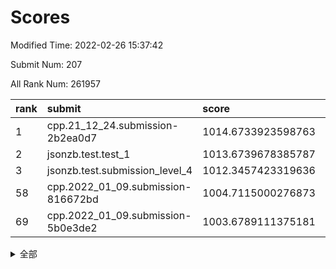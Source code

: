 # Scores

Modified Time: 2022-02-26 15:37:42

Submit Num: 207

All Rank Num: 261957

| rank |               submit               |       score        |       sigma        | pk_num |
| :--- | :--------------------------------- | :----------------- | :----------------- | :----- |
| 1    | cpp.21_12_24.submission-2b2ea0d7   | 1014.6733923598763 | 0.8330711037968869 | 5058   |
| 2    | jsonzb.test.test_1                 | 1013.6739678385787 | 0.8426117481921493 | 5059   |
| 3    | jsonzb.test.submission_level_4     | 1012.3457423319636 | 0.791074976031174  | 5063   |
| 58   | cpp.2022_01_09.submission-816672bd | 1004.7115000276873 | 0.7122105805992077 | 5061   |
| 69   | cpp.2022_01_09.submission-5b0e3de2 | 1003.6789111375181 | 0.7083125260011727 | 5063   |


<details>
<summary>全部</summary>

| rank |                 submit                 |       score        |       sigma        | pk_num |
| :--- | :------------------------------------- | :----------------- | :----------------- | :----- |
| 1    | cpp.21_12_24.submission-2b2ea0d7       | 1014.6733923598763 | 0.8330711037968869 | 5058   |
| 2    | jsonzb.test.test_1                     | 1013.6739678385787 | 0.8426117481921493 | 5059   |
| 3    | jsonzb.test.submission_level_4         | 1012.3457423319636 | 0.791074976031174  | 5063   |
| 4    | gobigger.level_3.submission_level_3_27 | 1012.0114549734309 | 0.771947266212979  | 5060   |
| 5    | gobigger.level_3.submission_level_3_48 | 1011.5007332213842 | 0.7962731141825404 | 5059   |
| 6    | gobigger.level_3.submission_level_3_17 | 1011.3730829591274 | 0.7932460249664902 | 5062   |
| 7    | gobigger.level_3.submission_level_3_29 | 1011.3440085430879 | 0.7789812113420966 | 5060   |
| 8    | gobigger.level_3.submission_level_3_21 | 1010.9918459424364 | 0.7906739227162765 | 5061   |
| 9    | gobigger.level_3.submission_level_3_38 | 1010.9555087397229 | 0.7567595325118524 | 5061   |
| 10   | gobigger.level_3.submission_level_3_12 | 1010.9454372069068 | 0.7942889309071348 | 5064   |
| 11   | gobigger.level_3.submission_level_3_8  | 1010.8797042718536 | 0.7607940273352318 | 5062   |
| 12   | gobigger.level_3.submission_level_3_36 | 1010.8410858998247 | 0.7775079458578916 | 5066   |
| 13   | gobigger.level_3.submission_level_3_4  | 1010.8378826925763 | 0.7757642360514247 | 5063   |
| 14   | gobigger.level_3.submission_level_3_47 | 1010.7632488339998 | 0.7843403505763726 | 5066   |
| 15   | gobigger.level_3.submission_level_3_32 | 1010.7229357953852 | 0.7580941371493453 | 5062   |
| 16   | gobigger.level_3.submission_level_3_14 | 1010.719345607359  | 0.7706976506237969 | 5063   |
| 17   | gobigger.level_3.submission_level_3_31 | 1010.7020072533503 | 0.7936378691687018 | 5061   |
| 18   | gobigger.level_3.submission_level_3_20 | 1010.5712412759956 | 0.778955623196197  | 5063   |
| 19   | gobigger.level_3.submission_level_3_41 | 1010.5106528627581 | 0.7613088401833883 | 5063   |
| 20   | gobigger.level_3.submission_level_3_15 | 1010.4945887094691 | 0.7663864489335227 | 5067   |
| 21   | gobigger.level_3.submission_level_3_40 | 1010.4445334384243 | 0.7779158544767257 | 5062   |
| 22   | gobigger.level_3.submission_level_3_43 | 1010.4434783967732 | 0.7687365770793996 | 5058   |
| 23   | gobigger.level_3.submission_level_3_46 | 1010.4085598428725 | 0.7434438153175242 | 5064   |
| 24   | gobigger.level_3.submission_level_3_5  | 1010.3475775375653 | 0.7459999389743603 | 5059   |
| 25   | gobigger.level_3.submission_level_3_18 | 1010.3169232352277 | 0.7581602743846398 | 5062   |
| 26   | gobigger.level_3.submission_level_3_13 | 1010.2882479923146 | 0.7884456606155603 | 5065   |
| 27   | gobigger.level_3.submission_level_3_2  | 1010.2464937400416 | 0.779267419760772  | 5064   |
| 28   | gobigger.level_3.submission_level_3_34 | 1010.2259165470884 | 0.7506322769769554 | 5057   |
| 29   | gobigger.level_3.submission_level_3_23 | 1010.0145604851298 | 0.7673816693877337 | 5061   |
| 30   | gobigger.level_3.submission_level_3_25 | 1009.9510196004128 | 0.7533686974583583 | 5057   |
| 31   | gobigger.level_3.submission_level_3_3  | 1009.9155610040068 | 0.7795472958797393 | 5057   |
| 32   | gobigger.level_3.submission_level_3_0  | 1009.7863501344286 | 0.77266932919273   | 5064   |
| 33   | gobigger.level_3.submission_level_3_26 | 1009.7715826236573 | 0.7459548716983667 | 5060   |
| 34   | gobigger.level_3.submission_level_3_44 | 1009.6700194603823 | 0.7448864016251268 | 5064   |
| 35   | gobigger.level_3.submission_level_3_30 | 1009.6698855238458 | 0.7251784366112947 | 5065   |
| 36   | gobigger.level_3.submission_level_3_35 | 1009.6239600842532 | 0.7554556494926962 | 5063   |
| 37   | gobigger.level_3.submission_level_3_28 | 1009.5781886172635 | 0.7488399079710659 | 5065   |
| 38   | gobigger.level_3.submission_level_3_19 | 1009.529732921636  | 0.754233011899995  | 5065   |
| 39   | gobigger.level_3.submission_level_3_49 | 1009.4947459573308 | 0.7548558446086919 | 5058   |
| 40   | gobigger.level_3.submission_level_3_1  | 1009.4898673938296 | 0.7440789376507856 | 5065   |
| 41   | gobigger.level_3.submission_level_3_16 | 1009.4541954185016 | 0.7320532258336626 | 5059   |
| 42   | gobigger.level_3.submission_level_3_39 | 1009.4154963638396 | 0.7684462136073277 | 5065   |
| 43   | gobigger.level_3.submission_level_3_37 | 1009.3056926055975 | 0.7527353126980111 | 5062   |
| 44   | gobigger.level_3.submission_level_3_42 | 1009.2164299258712 | 0.749279362888252  | 5062   |
| 45   | gobigger.level_3.submission_level_3_9  | 1009.040104804019  | 0.7354821657561821 | 5059   |
| 46   | gobigger.level_3.submission_level_3_33 | 1009.0308579044903 | 0.7547294633272436 | 5063   |
| 47   | gobigger.level_3.submission_level_3_22 | 1008.9374328215063 | 0.7487308801627354 | 5056   |
| 48   | gobigger.level_3.submission_level_3_24 | 1008.8434016257036 | 0.74108815839724   | 5062   |
| 49   | gobigger.level_3.submission_level_3_7  | 1008.5643258304282 | 0.7419868885222978 | 5066   |
| 50   | gobigger.level_3.submission_level_3_6  | 1008.5572783090915 | 0.7494456185965215 | 5063   |
| 51   | gobigger.level_3.submission_level_3_45 | 1008.417336218619  | 0.7390509539216142 | 5061   |
| 52   | gobigger.level_3.submission_level_3_11 | 1008.3925395093469 | 0.7520472063433647 | 5062   |
| 53   | gobigger.level_3.submission_level_3_10 | 1008.3107739050629 | 0.7347493772489755 | 5063   |
| 54   | gobigger.level_1.submission_level_1_4  | 1005.5146032713226 | 0.7308887634406395 | 5064   |
| 55   | gobigger.level_1.submission_level_1_1  | 1005.2772500833316 | 0.7179356800573758 | 5054   |
| 56   | gobigger.level_1.submission_level_1_46 | 1004.8941113685792 | 0.7226614259616487 | 5062   |
| 57   | gobigger.level_1.submission_level_1_14 | 1004.7665721984368 | 0.7226834752368325 | 5064   |
| 58   | cpp.2022_01_09.submission-816672bd     | 1004.7115000276873 | 0.7122105805992077 | 5061   |
| 59   | gobigger.level_1.submission_level_1_7  | 1004.6119161015507 | 0.7293406647761032 | 5065   |
| 60   | gobigger.level_1.submission_level_1_45 | 1004.60108286805   | 0.7133676518397523 | 5064   |
| 61   | gobigger.level_1.submission_level_1_5  | 1004.4525215788261 | 0.7182711096502588 | 5059   |
| 62   | gobigger.level_1.submission_level_1_29 | 1004.2669190174645 | 0.719205856385275  | 5060   |
| 63   | gobigger.level_1.submission_level_1_2  | 1004.2048261260685 | 0.7051144223150904 | 5063   |
| 64   | gobigger.level_1.submission_level_1_37 | 1004.0940946711695 | 0.7188924212064645 | 5052   |
| 65   | gobigger.level_1.submission_level_1_26 | 1004.0820212295337 | 0.7122751791325883 | 5062   |
| 66   | gobigger.level_1.submission_level_1_27 | 1003.9391803399621 | 0.724602164045814  | 5059   |
| 67   | gobigger.level_1.submission_level_1_15 | 1003.7137369230635 | 0.7181706976087531 | 5056   |
| 68   | gobigger.level_1.submission_level_1_17 | 1003.6982949259284 | 0.7255836800633935 | 5062   |
| 69   | cpp.2022_01_09.submission-5b0e3de2     | 1003.6789111375181 | 0.7083125260011727 | 5063   |
| 70   | gobigger.level_1.submission_level_1_6  | 1003.6477107451421 | 0.711383552569788  | 5064   |
| 71   | gobigger.level_1.submission_level_1_16 | 1003.6112157159804 | 0.7177648093136484 | 5061   |
| 72   | gobigger.level_1.submission_level_1_22 | 1003.354818901352  | 0.7196221540289859 | 5059   |
| 73   | gobigger.level_1.submission_level_1_41 | 1003.3441227617697 | 0.7130627789023148 | 5062   |
| 74   | gobigger.level_1.submission_level_1_10 | 1003.3417035080057 | 0.714936264954739  | 5064   |
| 75   | gobigger.level_1.submission_level_1_34 | 1003.3255019689855 | 0.717850687437547  | 5065   |
| 76   | gobigger.level_1.submission_level_1_18 | 1003.2957781882706 | 0.7254078711749705 | 5062   |
| 77   | gobigger.level_1.submission_level_1_33 | 1003.2956280453539 | 0.7212561403232647 | 5061   |
| 78   | gobigger.level_1.submission_level_1_25 | 1003.2692922397321 | 0.7108596467495257 | 5061   |
| 79   | gobigger.level_1.submission_level_1_38 | 1003.2650982653471 | 0.7188495246057484 | 5057   |
| 80   | gobigger.level_1.submission_level_1_35 | 1003.2156740064077 | 0.7218749042964079 | 5064   |
| 81   | gobigger.level_1.submission_level_1_44 | 1003.1997222389091 | 0.7039850275084789 | 5062   |
| 82   | gobigger.level_1.submission_level_1_3  | 1003.1975584399854 | 0.7127860362214795 | 5061   |
| 83   | gobigger.level_1.submission_level_1_47 | 1003.138874172054  | 0.7290813464845324 | 5061   |
| 84   | gobigger.level_1.submission_level_1_0  | 1003.0874668461566 | 0.7250056426609239 | 5061   |
| 85   | gobigger.level_1.submission_level_1_8  | 1003.0781649923606 | 0.719546278134217  | 5060   |
| 86   | gobigger.level_1.submission_level_1_9  | 1003.0438122852431 | 0.7232187050750716 | 5058   |
| 87   | gobigger.level_1.submission_level_1_40 | 1002.9969299158939 | 0.713470118421701  | 5064   |
| 88   | gobigger.level_1.submission_level_1_43 | 1002.99262306496   | 0.7171968313490807 | 5058   |
| 89   | gobigger.level_1.submission_level_1_32 | 1002.9597220256878 | 0.7094952301193604 | 5066   |
| 90   | gobigger.level_1.submission_level_1_30 | 1002.8969741521704 | 0.7162998947817854 | 5062   |
| 91   | gobigger.level_1.submission_level_1_21 | 1002.8524025417388 | 0.7110436839469662 | 5061   |
| 92   | gobigger.level_1.submission_level_1_12 | 1002.7913795384038 | 0.7068453982475273 | 5062   |
| 93   | gobigger.level_1.submission_level_1_42 | 1002.7028053338895 | 0.7103994806844333 | 5060   |
| 94   | gobigger.level_1.submission_level_1_28 | 1002.6601111249257 | 0.7125948300440625 | 5061   |
| 95   | gobigger.level_1.submission_level_1_36 | 1002.420082920986  | 0.7235614241002472 | 5064   |
| 96   | gobigger.level_1.submission_level_1_13 | 1002.3287576815142 | 0.718197743896883  | 5059   |
| 97   | gobigger.level_1.submission_level_1_23 | 1002.3205725667539 | 0.7205252449265798 | 5058   |
| 98   | gobigger.level_1.submission_level_1_19 | 1002.2590171428673 | 0.7141102927316012 | 5061   |
| 99   | gobigger.level_1.submission_level_1_31 | 1001.9826017418178 | 0.7146886980925461 | 5056   |
| 100  | gobigger.level_1.submission_level_1_49 | 1001.9457785798243 | 0.7111286448018815 | 5057   |
| 101  | gobigger.level_1.submission_level_1_39 | 1001.8321006418013 | 0.7144079642118334 | 5062   |
| 102  | gobigger.level_1.submission_level_1_24 | 1001.8001813908999 | 0.7186838767310426 | 5058   |
| 103  | gobigger.level_1.submission_level_1_20 | 1001.7297936620687 | 0.723834499505461  | 5065   |
| 104  | gobigger.level_1.submission_level_1_48 | 1001.7164648851376 | 0.7253594620726159 | 5061   |
| 105  | gobigger.level_1.submission_level_1_11 | 1001.6962121728524 | 0.7142059839341727 | 5061   |
| 106  | gobigger.random.submission_random_28   | 997.8576991771887  | 0.7075390612399396 | 5062   |
| 107  | gobigger.random.submission_random_41   | 997.8247316273616  | 0.7042715647167693 | 5066   |
| 108  | gobigger.random.submission_random_9    | 997.4071149780103  | 0.7072511299396166 | 5064   |
| 109  | gobigger.random.submission_random_18   | 997.3462066465777  | 0.71313835166946   | 5065   |
| 110  | gobigger.random.submission_random_45   | 997.2311069100979  | 0.7028294283748889 | 5065   |
| 111  | gobigger.random.submission_random_35   | 997.1469390918605  | 0.7076601344361348 | 5058   |
| 112  | gobigger.random.submission_random_26   | 996.9635868322304  | 0.7148175566476673 | 5061   |
| 113  | gobigger.random.submission_random_47   | 996.5665981522293  | 0.7110943352865609 | 5065   |
| 114  | gobigger.random.submission_random_37   | 996.5647634842776  | 0.7168461837948317 | 5063   |
| 115  | gobigger.random.submission_random_20   | 996.560312843253   | 0.7040316396938497 | 5063   |
| 116  | gobigger.random.submission_random_12   | 996.4497077334265  | 0.7136736732588888 | 5061   |
| 117  | gobigger.random.submission_random_43   | 996.4056307563035  | 0.7065225869691699 | 5062   |
| 118  | gobigger.random.submission_random_2    | 996.3238146476886  | 0.71482249179579   | 5061   |
| 119  | gobigger.random.submission_random_21   | 996.3215982746257  | 0.7032987807395178 | 5064   |
| 120  | gobigger.random.submission_random_33   | 996.2721937396904  | 0.7321533920122039 | 5064   |
| 121  | gobigger.random.submission_random_44   | 996.1412510774436  | 0.7081117868225293 | 5065   |
| 122  | gobigger.random.submission_random_14   | 996.1152404178998  | 0.7029500688816818 | 5062   |
| 123  | gobigger.random.submission_random_42   | 996.077729103887   | 0.7090223150366584 | 5063   |
| 124  | gobigger.random.submission_random_40   | 996.0460786484418  | 0.7144784628985074 | 5061   |
| 125  | gobigger.random.submission_random_32   | 996.0399902319415  | 0.7146493875899077 | 5063   |
| 126  | gobigger.random.submission_random_24   | 996.0062670026421  | 0.7126037217272654 | 5065   |
| 127  | gobigger.random.submission_random_34   | 995.9759517242319  | 0.7206307196194821 | 5066   |
| 128  | gobigger.random.submission_random_5    | 995.9626280037559  | 0.6974339731658732 | 5058   |
| 129  | gobigger.random.submission_random_48   | 995.9457371951096  | 0.7055181582891589 | 5066   |
| 130  | gobigger.random.submission_random_19   | 995.8916617980349  | 0.7111185993834446 | 5060   |
| 131  | gobigger.random.submission_random_15   | 995.8702157099957  | 0.7005386252995518 | 5064   |
| 132  | gobigger.random.submission_random_31   | 995.7684795194731  | 0.7028613056839524 | 5062   |
| 133  | gobigger.random.submission_random_7    | 995.7545309115378  | 0.7035125884312263 | 5059   |
| 134  | gobigger.random.submission_random_27   | 995.7426327571962  | 0.7115664933832182 | 5068   |
| 135  | gobigger.random.submission_random_11   | 995.7328960295027  | 0.7203586804902895 | 5059   |
| 136  | gobigger.random.submission_random_38   | 995.7105761568812  | 0.7087114818290039 | 5063   |
| 137  | gobigger.random.submission_random_10   | 995.6299207373282  | 0.6982176015481849 | 5060   |
| 138  | gobigger.random.submission_random_1    | 995.6234789763462  | 0.6994937603640283 | 5062   |
| 139  | gobigger.random.submission_random_29   | 995.5741506411097  | 0.7080542882801971 | 5066   |
| 140  | gobigger.random.submission_random_39   | 995.5731104278875  | 0.6940637720562103 | 5067   |
| 141  | gobigger.random.submission_random_36   | 995.5661799684451  | 0.702882519539094  | 5057   |
| 142  | gobigger.random.submission_random_8    | 995.5423573563817  | 0.7018534609780407 | 5060   |
| 143  | gobigger.random.submission_random_46   | 995.5348311246876  | 0.7127443842459955 | 5060   |
| 144  | gobigger.random.submission_random_30   | 995.4308141896413  | 0.6976117823611978 | 5064   |
| 145  | gobigger.random.submission_random_22   | 995.388352312659   | 0.7173016045075807 | 5060   |
| 146  | gobigger.random.submission_random_49   | 995.3528583380422  | 0.7049408811080837 | 5058   |
| 147  | gobigger.random.submission_random_25   | 995.3429942541682  | 0.7125470674172497 | 5062   |
| 148  | gobigger.random.submission_random_6    | 995.301604777728   | 0.7118499442150269 | 5063   |
| 149  | gobigger.level_2.submission_level_2_26 | 995.0030872926162  | 0.7175022533742011 | 5067   |
| 150  | gobigger.random.submission_random_4    | 994.8857887246131  | 0.7191414517866723 | 5063   |
| 151  | gobigger.random.submission_random_17   | 994.8801335209938  | 0.7004444129669537 | 5061   |
| 152  | gobigger.random.submission_random_16   | 994.8792453414927  | 0.7248673884907426 | 5065   |
| 153  | gobigger.random.submission_random_13   | 994.8231466792369  | 0.7261540388479346 | 5061   |
| 154  | gobigger.random.submission_random_3    | 994.7723264981042  | 0.6967995811220523 | 5058   |
| 155  | gobigger.random.submission_random_0    | 994.7422621220279  | 0.7267608261874288 | 5064   |
| 156  | gobigger.random.submission_random_23   | 994.7073537604024  | 0.7271827202775344 | 5059   |
| 157  | gobigger.level_2.submission_level_2_13 | 993.6857463013488  | 0.7399853008891712 | 5065   |
| 158  | gobigger.level_2.submission_level_2_28 | 993.5780028854956  | 0.7247644812428168 | 5061   |
| 159  | gobigger.level_2.submission_level_2_44 | 993.2250551784684  | 0.7361426437115585 | 5063   |
| 160  | gobigger.level_2.submission_level_2_34 | 993.1909795667607  | 0.7260922854787862 | 5064   |
| 161  | gobigger.level_2.submission_level_2_29 | 993.1215328452486  | 0.7333828382601135 | 5058   |
| 162  | gobigger.level_2.submission_level_2_30 | 993.0591320720322  | 0.739882000676985  | 5060   |
| 163  | gobigger.level_2.submission_level_2_35 | 992.9301675782476  | 0.7393090182505292 | 5062   |
| 164  | gobigger.level_2.submission_level_2_19 | 992.8838184807385  | 0.7335456121505946 | 5064   |
| 165  | gobigger.level_2.submission_level_2_10 | 992.8308999249325  | 0.7334173862392717 | 5059   |
| 166  | gobigger.level_2.submission_level_2_40 | 992.7191308562265  | 0.7480726382115638 | 5062   |
| 167  | gobigger.level_2.submission_level_2_4  | 992.674495857012   | 0.750480441312387  | 5064   |
| 168  | gobigger.level_2.submission_level_2_17 | 992.6262013573725  | 0.739604491653171  | 5064   |
| 169  | gobigger.level_2.submission_level_2_48 | 992.5952221084926  | 0.7470263818231689 | 5065   |
| 170  | gobigger.level_2.submission_level_2_23 | 992.5640779551054  | 0.7446671864342121 | 5064   |
| 171  | gobigger.level_2.submission_level_2_7  | 992.5105947141061  | 0.7420520943668362 | 5062   |
| 172  | gobigger.level_2.submission_level_2_8  | 992.3537489817957  | 0.7345358818171264 | 5068   |
| 173  | gobigger.level_2.submission_level_2_18 | 992.2785485884245  | 0.7405800463049964 | 5062   |
| 174  | gobigger.level_2.submission_level_2_9  | 992.2724548942408  | 0.7348475516435973 | 5064   |
| 175  | gobigger.level_2.submission_level_2_27 | 992.2499793601647  | 0.7589242847885201 | 5069   |
| 176  | gobigger.level_2.submission_level_2_38 | 992.2243049175287  | 0.7410999373189576 | 5067   |
| 177  | gobigger.level_2.submission_level_2_1  | 992.1811166301106  | 0.7333087093208116 | 5060   |
| 178  | gobigger.level_2.submission_level_2_15 | 992.1654794720382  | 0.7517704479466956 | 5061   |
| 179  | gobigger.level_2.submission_level_2_2  | 992.1150571093493  | 0.7427317023929265 | 5062   |
| 180  | gobigger.level_2.submission_level_2_0  | 992.0958310666849  | 0.7212438264538097 | 5064   |
| 181  | gobigger.level_2.submission_level_2_46 | 992.0395762770906  | 0.7478563695979836 | 5060   |
| 182  | gobigger.level_2.submission_level_2_24 | 992.0192273263502  | 0.7472821840544811 | 5063   |
| 183  | gobigger.level_2.submission_level_2_22 | 991.9544994512377  | 0.755909904268904  | 5060   |
| 184  | gobigger.level_2.submission_level_2_43 | 991.8892786523228  | 0.7518304896323413 | 5058   |
| 185  | gobigger.level_2.submission_level_2_11 | 991.833307139342   | 0.7522924699640907 | 5063   |
| 186  | gobigger.level_2.submission_level_2_41 | 991.8123987106134  | 0.7393328692070708 | 5066   |
| 187  | gobigger.level_2.submission_level_2_14 | 991.6765669107734  | 0.7397034925048213 | 5062   |
| 188  | gobigger.level_2.submission_level_2_25 | 991.6571051259888  | 0.7616008048745745 | 5066   |
| 189  | gobigger.level_2.submission_level_2_33 | 991.6144301088841  | 0.7482246925403497 | 5059   |
| 190  | gobigger.level_2.submission_level_2_42 | 991.5853897652308  | 0.7680722268488279 | 5062   |
| 191  | gobigger.level_2.submission_level_2_39 | 991.5066340118665  | 0.7404535976779938 | 5060   |
| 192  | gobigger.level_2.submission_level_2_45 | 991.4641960848786  | 0.743144144754077  | 5064   |
| 193  | gobigger.level_2.submission_level_2_12 | 991.3866447273231  | 0.7601270882339457 | 5060   |
| 194  | gobigger.level_2.submission_level_2_3  | 991.381803434566   | 0.7633431814023541 | 5066   |
| 195  | gobigger.level_2.submission_level_2_32 | 991.3199283446539  | 0.7669370079382515 | 5061   |
| 196  | gobigger.level_2.submission_level_2_20 | 991.2689286579563  | 0.730999085797241  | 5062   |
| 197  | gobigger.level_2.submission_level_2_31 | 991.2355755199991  | 0.7555537475964665 | 5063   |
| 198  | gobigger.level_2.submission_level_2_37 | 991.0944179562063  | 0.7513609461726732 | 5061   |
| 199  | gobigger.level_2.submission_level_2_6  | 991.0127949907585  | 0.7433279902820231 | 5063   |
| 200  | gobigger.level_2.submission_level_2_5  | 991.0063868619965  | 0.7571683118204305 | 5065   |
| 201  | gobigger.level_2.submission_level_2_36 | 990.9925568877903  | 0.751044315164079  | 5058   |
| 202  | gobigger.level_2.submission_level_2_49 | 990.8906199712987  | 0.7492584937340775 | 5068   |
| 203  | gobigger.level_2.submission_level_2_21 | 990.782052716808   | 0.7679520612584912 | 5062   |
| 204  | gobigger.level_2.submission_level_2_16 | 990.5889683346765  | 0.7579564632120218 | 5060   |
| 205  | gobigger.level_2.submission_level_2_47 | 990.3764845744831  | 0.7585371193074706 | 5062   |
| 206  | gobigger.none.submission_none_0        | 979.3983817341689  | 1.272667067457667  | 5065   |
| 207  | gobigger.none.submission_none_1        | 977.5373530252976  | 1.4052744160312087 | 5063   |

</details>